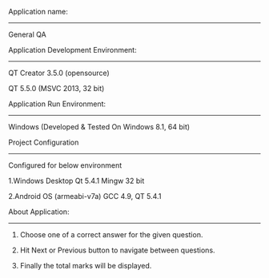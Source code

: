 Application name: 

-----------------

General QA

Application Development Environment: 

-------------------------------------

QT Creator 3.5.0 (opensource)

QT 5.5.0 (MSVC 2013, 32 bit)

Application Run Environment: 

-----------------------------

Windows (Developed & Tested On Windows 8.1, 64 bit)

Project Configuration

---------------------

Configured for below environment 

1.Windows Desktop Qt 5.4.1 Mingw 32 bit

2.Android OS (armeabi-v7a) GCC 4.9, QT 5.4.1

About Application: 

------------------

1.	Choose one of a correct answer for the given question.

2.	Hit Next or Previous button to navigate between questions.

3.	Finally the total marks will be displayed.
